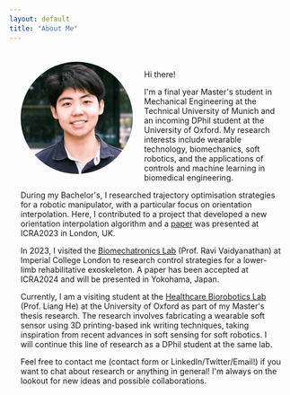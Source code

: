 ```yaml
---
layout: default
title: "About Me"
---
```


<style>
  .content {
    margin: 0 auto; /* Centers the text block horizontally */
    padding: 20px;
    max-width: 800px; /* Adjusts the maximum width of the text block */
  }

  .profile-photo {
    float: left; /* Positions the photo to the left */
    margin-right: 20px; /* Space between the photo and the text */
    width: 200px; /* Adjusts the width of the photo */
    height: auto; /* Keeps the aspect ratio intact */
    border-radius: 50%; /* Makes the photo circular */
    margin-bottom: 20px; /* Adds space below the photo if text is shorter than the photo */
  }
</style>

<div class="content">
  <img src="/assets/1698182793744 (1).jpg" alt="Profile Photo" class="profile-photo">
  <p>Hi there!</p>

  <p>I'm a final year Master's student in Mechanical Engineering at the Technical University of Munich and an incoming DPhil student at the University of Oxford. My research interests include wearable technology, biomechanics, soft robotics, and the applications of controls and machine learning in biomedical engineering.</p>

  <p>During my Bachelor's, I researched trajectory optimisation strategies for a robotic manipulator, with a particular focus on orientation interpolation. Here, I contributed to a project that developed a new orientation interpolation algorithm and a <a href="https://ieeexplore.ieee.org/document/10161346">paper</a> was presented at ICRA2023 in London, UK.</p>

  <p>In 2023, I visited the <a href="https://www.biomechatronicslab.co.uk/">Biomechatronics Lab</a> (Prof. Ravi Vaidyanathan) at Imperial College London to research control strategies for a lower-limb rehabilitative exoskeleton. A paper has been accepted at ICRA2024 and will be presented in Yokohama, Japan.</p>

  <p>Currently, I am a visiting student at the <a href="https://eng.ox.ac.uk/hbl/">Healthcare Biorobotics Lab</a> (Prof. Liang He) at the University of Oxford as part of my Master's thesis research. The research involves fabricating a wearable soft sensor using 3D printing-based ink writing techniques, taking inspiration from recent advances in soft sensing for soft robotics. I will continue this line of research as a DPhil student at the same lab.</p>

  <p>Feel free to contact me (contact form or LinkedIn/Twitter/Email!) if you want to chat about research or anything in general! I'm always on the lookout for new ideas and possible collaborations.</p>
</div>
